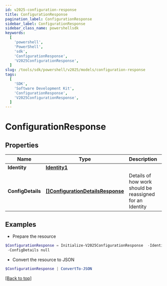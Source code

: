 ```yaml
---
id: v2025-configuration-response
title: ConfigurationResponse
pagination_label: ConfigurationResponse
sidebar_label: ConfigurationResponse
sidebar_class_name: powershellsdk
keywords:
  [
    'powershell',
    'PowerShell',
    'sdk',
    'ConfigurationResponse',
    'V2025ConfigurationResponse',
  ]
slug: /tools/sdk/powershell/v2025/models/configuration-response
tags:
  [
    'SDK',
    'Software Development Kit',
    'ConfigurationResponse',
    'V2025ConfigurationResponse',
  ]
---
```


# ConfigurationResponse

## Properties

| Name | Type | Description | Notes |
| --- | --- | --- | --- |
| **Identity** | [**Identity1**](identity1) |  | [optional] |
| **ConfigDetails** | [**[]ConfigurationDetailsResponse**](configuration-details-response) | Details of how work should be reassigned for an Identity | [optional] |

## Examples

- Prepare the resource

```powershell
$ConfigurationResponse = Initialize-V2025ConfigurationResponse  -Identity null `
 -ConfigDetails null
```

- Convert the resource to JSON

```powershell
$ConfigurationResponse | ConvertTo-JSON
```

[[Back to top]](#)
